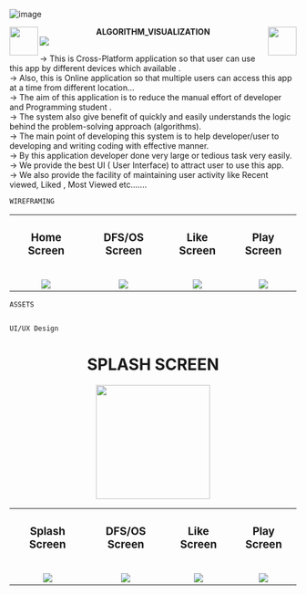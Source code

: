 ![image](https://github.com/godkingjay/godkingjay/blob/master/assets/borderseparator.gif)
<div align="center">
  <img src="https://github.com/godkingjay/godkingjay/blob/master/assets/animated-flame-01.gif" height="50px" align="left"/>
  <strong>ALGORITHM_VISUALIZATION</strong>
  <img src="https://github.com/godkingjay/godkingjay/blob/master/assets/animated-flame-01.gif" height="50px" align="right"/>
</div>
<img src="https://github.com/godkingjay/godkingjay/blob/master/assets/borderseparator.gif"/>

  ->  This is Cross-Platform application so that user can use this app by different devices which available .</br>
  ->  Also, this is Online application so that multiple users can access this app at a time from different location...</br> 
  ->  The aim of this application is to reduce the manual effort of developer and Programming student .</br>
  ->  The system also give benefit  of quickly and easily understands the logic behind the problem-solving approach  (algorithms).</br> 
  ->  The main point of developing this system is to help developer/user to developing and writing coding with effective manner. </br>
  ->  By this application developer done very large or tedious task very easily.</br>
  ->  We provide the best UI ( User Interface) to attract user to use this app. </br>
  ->  We also provide the facility of  maintaining user activity like Recent viewed, Liked , Most Viewed etc.……</br>

    WIREFRAMING
<table>
  <tr>
    <td align="center">
        <h3>Home Screen</h3>
        <br/>
        <img src="https://user-images.githubusercontent.com/126388812/222180570-aa1ee2f9-e4ac-49c1-84c4-136a4c42e079.png"/>
    </td>
    <td align="center">
      <h3>DFS/OS Screen</h3><br/>
      <img src="https://user-images.githubusercontent.com/126388812/222180676-e919d745-2b8c-4b50-b3ca-fb11757fe827.png"/>
    </td>
    <td align="center">
        <h3>Like Screen</h3>
        <br/>
        <img src="https://user-images.githubusercontent.com/126388812/222181893-1ce5c959-d7c2-4393-9172-a7a4480dc7b6.png"/>
    </td>
    <td align="center">
      <h3>Play Screen</h3><br/>
      <img src="https://user-images.githubusercontent.com/126388812/222182074-57634613-5146-47e5-a6f4-d39ea5648175.png"/>
    </td>
  </tr>
</table>

    ASSETS


    UI/UX Design

<div align="center">
<h1 align="center">SPLASH SCREEN</h1>
<img src="https://user-images.githubusercontent.com/126388812/225298505-f56e5b49-2ed9-453d-bdd8-48c074234c47.png"  width="200px"/>
</div>
<table>
  <tr>
    <td align="center">
        <h3>Splash Screen</h3><br/>
        <img src="https://user-images.githubusercontent.com/126388812/225299104-aa5a9d03-4a72-491d-8933-baa8ac64d5ec.png" />
    </td>
    <td align="center">
      <h3>DFS/OS Screen</h3><br/>
      <img src="https://user-images.githubusercontent.com/126388812/222180676-e919d745-2b8c-4b50-b3ca-fb11757fe827.png"/>
    </td>
    <td align="center">
        <h3>Like Screen</h3>
        <br/>
        <img src="https://user-images.githubusercontent.com/126388812/222181893-1ce5c959-d7c2-4393-9172-a7a4480dc7b6.png"/>
    </td>
    <td align="center">
      <h3>Play Screen</h3><br/>
      <img src="https://user-images.githubusercontent.com/126388812/222182074-57634613-5146-47e5-a6f4-d39ea5648175.png"/>
    </td>
  </tr>
</table>

